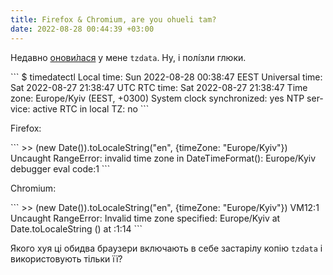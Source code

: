 ```yaml
---
title: Firefox & Chromium, are you ohueli tam?
date: 2022-08-28 00:44:39 +03:00
---
```


Недавно [онови́лася][1] у мене `tzdata`. Ну, і полі́зли глюки.

<div lang="en" markdown=1>
```
$ timedatectl 
               Local time: Sun 2022-08-28 00:38:47 EEST
           Universal time: Sat 2022-08-27 21:38:47 UTC
                 RTC time: Sat 2022-08-27 21:38:47
                Time zone: Europe/Kyiv (EEST, +0300)
System clock synchronized: yes
              NTP service: active
          RTC in local TZ: no
```
</div>

Firefox:

<div lang="en" markdown=1>
```
>> (new Date()).toLocaleString("en", {timeZone: "Europe/Kyiv"})
Uncaught RangeError: invalid time zone in DateTimeFormat(): Europe/Kyiv
    <anonymous> debugger eval code:1
```
</div>

Chromium:

<div lang="en" markdown=1>
```
>> (new Date()).toLocaleString("en", {timeZone: "Europe/Kyiv"})
VM12:1 Uncaught RangeError: Invalid time zone specified: Europe/Kyiv
    at Date.toLocaleString (<anonymous>)
    at <anonymous>:1:14
```
</div>

Якого хуя ці обидва браузери включають в себе застарілу копію `tzdata` і використовують тільки її?

[1]: /2022/08/23/kyiv-not-kiev.html
